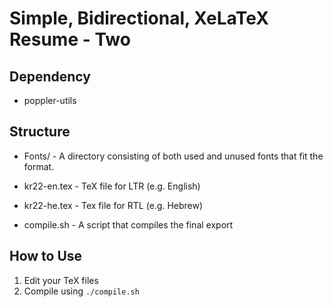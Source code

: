 # Simple, Bidirectional, XeLaTeX Resume - Two

## Dependency

- poppler-utils

## Structure

 - Fonts/ - A directory consisting of both used and unused fonts that fit the format.
 
 - kr22-en.tex - TeX file for LTR (e.g. English)
 - kr22-he.tex - Tex file for RTL (e.g. Hebrew)
 - compile.sh - A script that compiles the final export
 
 ## How to Use
 
 1. Edit your TeX files
 2. Compile using `./compile.sh`
 
 
 
